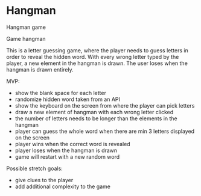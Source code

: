 # Hangman
Hangman game

Game hangman

This is a letter guessing game, where the player needs to guess letters in order to reveal the hidden word. With every wrong letter typed by the player, a new element in the hangman is drawn. The user loses when the hangman is drawn entirely.

MVP:
- show the blank space for each letter
- randomize hidden word taken from an API
- show the keyboard on the screen from where the player can pick letters
- draw a new element of hangman with each wrong letter clicked
- the number of letters needs to be longer than the elements in the hangman
- player can guess the whole word when there are min 3 letters displayed on the screen
- player wins when the correct word is revealed
- player loses when the hangman is drawn
- game will restart with a new random word

Possible stretch goals:
- give clues to the player
- add additional complexity to the game
